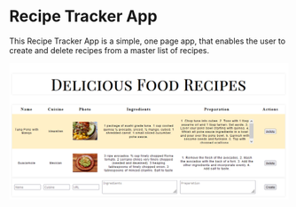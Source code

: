 # Recipe Tracker App

This Recipe Tracker App is a simple, one page app, that enables the user to create and delete recipes from a master list of recipes.

![screenshot](screenshot.png)
